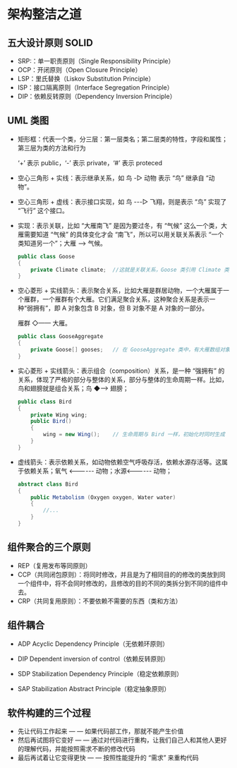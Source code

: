 # 架构整洁之道

## 五大设计原则 SOLID

- SRP:：单一职责原则（Single Responsibility Principle）
- OCP：开闭原则（Open Closure Principle）
- LSP：里氏替换（Liskov Substitution Principle）
- ISP：接口隔离原则（Interface Segregation Principle）
- DIP：依赖反转原则（Dependency Inversion Principle）

## UML 类图

- 矩形框：代表一个类，分三层：第一层类名；第二层类的特性，字段和属性；第三层为类的方法和行为

  ‘+’ 表示 public，‘-’ 表示 private，‘#’ 表示 proteced

- 空心三角形 + 实线：表示继承关系，如 鸟 -▷ 动物 表示 “鸟” 继承自 “动物”。

- 空心三角形 + 虚线：表示接口实现，如 鸟 ---▷ 飞翔，则是表示 “鸟” 实现了 “飞行” 这个接口。

- 实现：表示关联，比如 “大雁南飞” 是因为要过冬，有 “气候” 这么一个类，大雁需要知道 “气候” 的具体变化才会 “南飞”，所以可以用关联关系表示 “一个类知道另一个”；大雁 ——> 气候。

  ```c#
  public class Goose
  {
      private Climate climate;	//这就是关联关系，Goose 类引用 Climate 类
  }
  ```

- 空心菱形 + 实线箭头：表示聚合关系，比如大雁是群居动物，一个大雁属于一个雁群，一个雁群有个大雁。它们满足聚合关系，这种聚合关系是表示一种“弱拥有”，即 A 对象包含 B 对象，但 B 对象不是 A 对象的一部分。

  雁群 ◇—— 大雁。

  ```c#
  public class GooseAggregate
  {
      private Goose[] gooses;	// 在 GooseAggregate 类中，有大雁数组对象 gooses
  }
  ```

- 实心菱形 + 实线箭头：表示组合（composition）关系，是一种 “强拥有” 的关系，体现了严格的部分与整体的关系，部分与整体的生命周期一样。比如，鸟和翅膀就是组合关系；鸟 ◆——> 翅膀；

  ```c#
  public class Bird
  {
      private Wing wing;
      public Bird()
      {
          wing = new Wing();	// 生命周期与 Bird 一样，初始化时同时生成
      }
  }
  ```

- 虚线箭头：表示依赖关系，如动物依赖空气呼吸存活，依赖水源存活等。这属于依赖关系；氧气 <------ 动物；水源<------ 动物；

  ```c#
  abstract class Bird
  {
      public Metabolism (Oxygen oxygen, Water water)
      {
          //...
      }
  }
  ```

## 组件聚合的三个原则

- REP（复用发布等同原则）
- CCP（共同闭包原则）：将同时修改，并且是为了相同目的的修改的类放到同一个组件中，将不会同时修改的，且修改的目的不同的类拆分到不同的组件中去。
- CRP（共同复用原则）：不要依赖不需要的东西（类和方法）

## 组件耦合

- ADP Acyclic Dependency Principle（无依赖环原则）

- DIP Dependent inversion of control（依赖反转原则）

- SDP Stabilization Dependency Principle（稳定依赖原则）

- SAP Stabilization Abstract Principle（稳定抽象原则）


## 软件构建的三个过程

- 先让代码工作起来 — — 如果代码部工作，那就不能产生价值
- 然后再试图将它变好 — — 通过对代码进行重构，让我们自己人和其他人更好的理解代码，并能按照需求不断的修改代码
- 最后再试着让它变得更快 — — 按照性能提升的 “需求” 来重构代码
